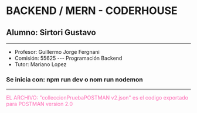 # BACKEND / MERN - CODERHOUSE
## Alumno: Sirtori Gustavo

---

* Profesor: Guillermo Jorge Fergnani  
* Comisión: 55625 --- Programación Backend
* Tutor: Mariano Lopez


### Se inicia con: npm run dev  o nom run nodemon

---

<p style="color: hotpink">EL ARCHIVO: "colleccionPruebaPOSTMAN v2.json" es el codigo exportado para POSTMAN version 2.0</p>